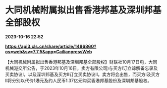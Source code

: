 # 大同机械附属拟出售香港邦基及深圳邦基全部股权

**2023-10-16 22:52**

**https://api3.cls.cn/share/article/1486860?os=web&sv=7.7.5&app=CailianpressWeb**

【大同机械附属拟出售香港邦基及深圳邦基全部股权】财联社10月17日电，大同机械港交所公告，于2023年10月16日，卖方有限公司)与买方I订立谅解备忘录及买卖协议I，以及深圳邦基及买方II订立买卖协议II。卖方将会出售，而买方I及买方II将分别以代价1港元及约人民币1.37亿元购买香港邦基股份及深圳邦基股权。